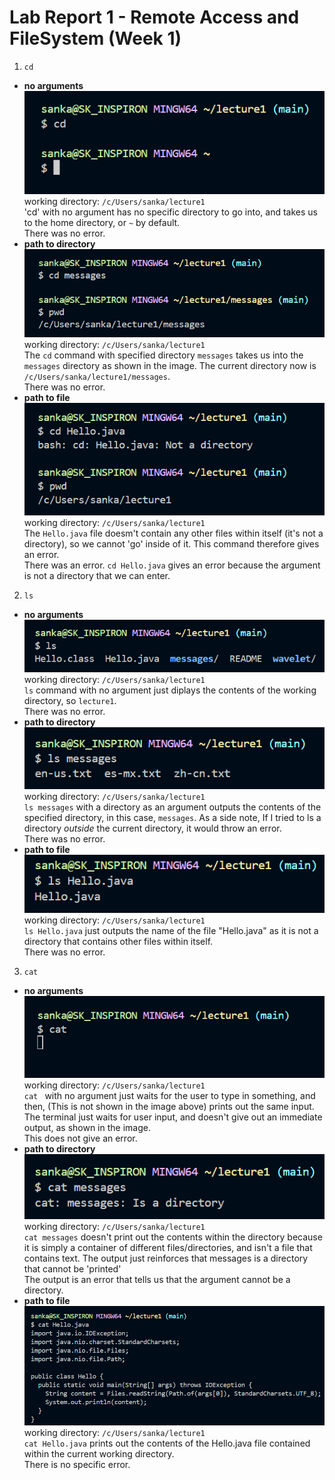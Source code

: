 # Lab Report 1 - Remote Access and FileSystem (Week 1)
1. `cd`
- **no arguments** <br/>
![Image](cdNoArg.png) <br/>
working directory: `/c/Users/sanka/lecture1` <br/>
'cd' with no argument has no specific directory to go into, and takes us to the home directory, or `~` by default. <br/>
There was no error.
- **path to directory** <br/>
![Image](cdDir.png) <br/>
working directory: `/c/Users/sanka/lecture1` <br/>
The `cd` command with specified directory `messages` takes us into the `messages` directory as shown in the image. The current directory now is `/c/Users/sanka/lecture1/messages`. <br/>
There was no error. <br/>
- **path to file** <br/>
![Image](cdFile.png) <br/>
working directory: `/c/Users/sanka/lecture1` <br/>
The `Hello.java` file doesm't contain any other files within itself (it's not a directory), so we cannot 'go' inside of it. This command therefore gives an error. <br/>
There was an error. `cd Hello.java` gives an error because the argument is not a directory that we can enter. <br/>
2. `ls` <br/>
- **no arguments** <br/>
![Image](lsNoArg.png) <br/>
working directory: `/c/Users/sanka/lecture1` <br/>
`ls` command with no argument just diplays the contents of the working directory, so `lecture1`. <br/>
There was no error. <br/>
- **path to directory** <br/>
![Image](lsDir.png) <br/>
working directory: `/c/Users/sanka/lecture1` <br/>
`ls messages` with a directory as an argument outputs the contents of the specified directory, in this case, `messages`. As a side note, If I tried to ls a directory *outside* the current directory, it would throw an error. <br/>
There was no error. <br/>
- **path to file** <br/>
![Image](lsFile.png) <br/>
working directory: `/c/Users/sanka/lecture1` <br/>
`ls Hello.java` just outputs the name of the file "Hello.java" as it is not a directory that contains other files within itself. <br/>
There was no error. <br/>
3. `cat` <br/>
- **no arguments** <br/>
![Image](catNoArg.png) <br/>
working directory: `/c/Users/sanka/lecture1` <br/>
`cat ` with no argument just waits for the user to type in something, and then, (This is not shown in the image above) prints out the same input. The terminal just waits for user input, and doesn't give out an immediate output, as shown in the image. <br/>
This does not give an error. <br/>
- **path to directory** <br/>
![Image](catDir.png) <br/>
working directory: `/c/Users/sanka/lecture1` <br/>
`cat messages` doesn't print out the contents within the directory because it is simply a container of different files/directories, and isn't a file that contains text. The output just reinforces that messages is a directory that cannot be 'printed' <br/>
The output is an error that tells us that the argument cannot be a directory. <br/>
- **path to file** <br/>
![Image](catFile.png) <br/>
working directory: `/c/Users/sanka/lecture1` <br/>
`cat Hello.java` prints out the contents of the Hello.java file contained within the current working directory. <br/>
There is no specific error. <br/>

